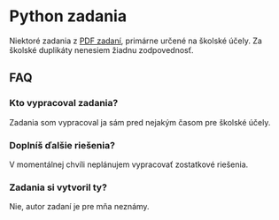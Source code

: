 # Python zadania
Niektoré zadania z [PDF zadaní](https://github.com/Nerdox/py-problems/blob/master/Python_ulohy.pdf), primárne určené na školské účely. Za školské duplikáty nenesiem žiadnu zodpovednosť.

## FAQ
### Kto vypracoval zadania?
Zadania som vypracoval ja sám pred nejakým časom pre školské účely.

### Doplníš ďalšie riešenia?
V momentálnej chvíli neplánujem vypracovať zostatkové riešenia.

### Zadania si vytvoril ty?
Nie, autor zadaní je pre mňa neznámy.
